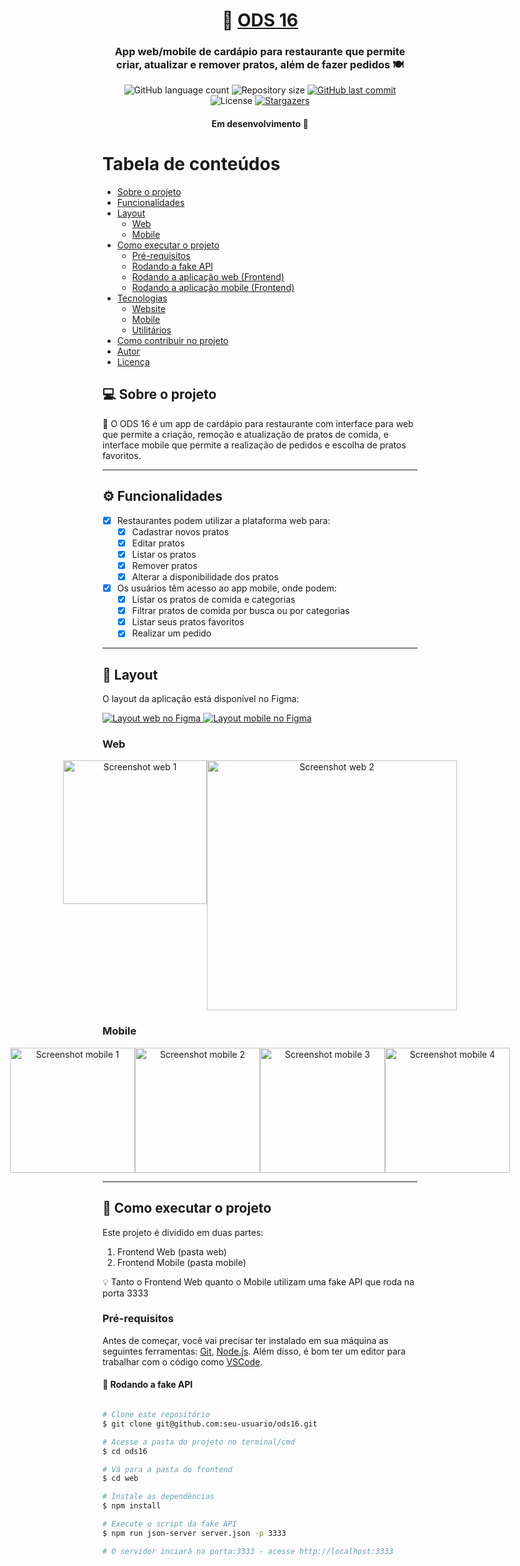 <h1 align="center">
     🥣 <a href="#" alt=""> ODS 16 </a>
</h1>

<h3 align="center">
     App web/mobile de cardápio para restaurante que permite criar, atualizar e remover pratos, além de fazer pedidos 🍽️
</h3>

<p align="center">
  <img alt="GitHub language count" src="https://img.shields.io/github/languages/count/seu-usuario/ods16?color=%2304D361">

  <img alt="Repository size" src="https://img.shields.io/github/repo-size/seu-usuario/ods16">

  <a href="https://github.com/seu-usuario/ods16/commits/master">
    <img alt="GitHub last commit" src="https://img.shields.io/github/last-commit/seu-usuario/ods16">
  </a>

   <img alt="License" src="https://img.shields.io/badge/license-MIT-brightgreen">
   <a href="https://github.com/seu-usuario/ods16/stargazers">
    <img alt="Stargazers" src="https://img.shields.io/github/stars/seu-usuario/ods16?style=social">
  </a>
</p>

<h4 align="center">
	Em desenvolvimento 🚀
</h4>

Tabela de conteúdos
=================

* [Sobre o projeto](#sobre-o-projeto)
* [Funcionalidades](#funcionalidades)
* [Layout](#layout)
    * [Web](#layout-web)
    * [Mobile](#layout-mobile)
* [Como executar o projeto](#como-executar-o-projeto)
    * [Pré-requisitos](#pre-requisitos)
    * [Rodando a fake API](#rodando-o-backend)
    * [Rodando a aplicação web (Frontend)](#rodando-a-aplicacao-web-frontend)
    * [Rodando a aplicação mobile (Frontend)](#rodando-a-aplicacao-mobile)
* [Tecnologias](#tecnologias)
    * [Website](#tecnologias-website)
    * [Mobile](#tecnologias-mobile)
    * [Utilitários](#utilitarios)
* [Como contribuir no projeto](#como-contribuir)
* [Autor](#autor)
* [Licença](#licenca)



## 💻 Sobre o projeto <a name="sobre-o-projeto"></a>

🥣 O ODS 16 é um app de cardápio para restaurante com interface para web que permite a criação, remoção e atualização de pratos de comida, e interface mobile que permite a realização de pedidos e escolha de pratos favoritos.

---

## ⚙️ Funcionalidades <a name="funcionalidades"></a>

- [x] Restaurantes podem utilizar a plataforma web para:
    - [x] Cadastrar novos pratos
    - [x] Editar pratos
    - [x] Listar os pratos
    - [x] Remover pratos
    - [x] Alterar a disponibilidade dos pratos
- [x] Os usuários têm acesso ao app mobile, onde podem:
    - [x] Listar os pratos de comida e categorias
    - [x] Filtrar pratos de comida por busca ou por categorias
    - [x] Listar seus pratos favoritos
    - [x] Realizar um pedido

---

## 🎨 Layout <a name="layout"></a>

O layout da aplicação está disponível no Figma:

<a href="https://www.figma.com/file/SEU_LINK_DO_FIGMA">
  <img alt="Layout web no Figma" src="https://img.shields.io/badge/Acessar%20Web%20-Figma-%2304D361">
</a>

<a href="https://www.figma.com/file/SEU_LINK_DO_FIGMA">
  <img alt="Layout mobile no Figma" src="https://img.shields.io/badge/Acessar%20Mobile%20-Figma-%2304D361">
</a>

### Web <a name="layout-web"></a>

<p align="center" style="display: flex; align-items: flex-start; justify-content: center;">
  <img alt="Screenshot web 1" src="./assets/web-dashboard.svg" height="230px">

  <img alt="Screenshot web 2" src="./assets/web-prato.svg" width="400px">
</p>

### Mobile <a name="layout-mobile"></a>

<p align="center" style="display: flex; align-items: flex-start; justify-content: center;">
  <img alt="Screenshot mobile 1" src="./assets/mobile-splash.svg" width="200px">

  <img alt="Screenshot mobile 2" src="./assets/mobile-home.svg" width="200px">

  <img alt="Screenshot mobile 3" src="./assets/mobile-orders.svg" width="200px">

  <img alt="Screenshot mobile 4" src="./assets/mobile-favorites.svg" width="200px">
</p>

---

## 🚀 Como executar o projeto <a name="como-executar-o-projeto"></a>

Este projeto é dividido em duas partes:
1. Frontend Web (pasta web)
2. Frontend Mobile (pasta mobile)

💡 Tanto o Frontend Web quanto o Mobile utilizam uma fake API que roda na porta 3333

### Pré-requisitos <a name="pre-requisitos"></a>

Antes de começar, você vai precisar ter instalado em sua máquina as seguintes ferramentas:
[Git](https://git-scm.com), [Node.js](https://nodejs.org/en/).
Além disso, é bom ter um editor para trabalhar com o código como [VSCode](https://code.visualstudio.com/).

#### 🎲 Rodando a fake API <a name="rodando-o-backend"></a>

```bash

# Clone este repositório
$ git clone git@github.com:seu-usuario/ods16.git

# Acesse a pasta do projeto no terminal/cmd
$ cd ods16

# Vá para a pasta do frontend
$ cd web

# Instale as dependências
$ npm install

# Execute o script da fake API
$ npm run json-server server.json -p 3333

# O servidor inciará na porta:3333 - acesse http://localhost:3333 


